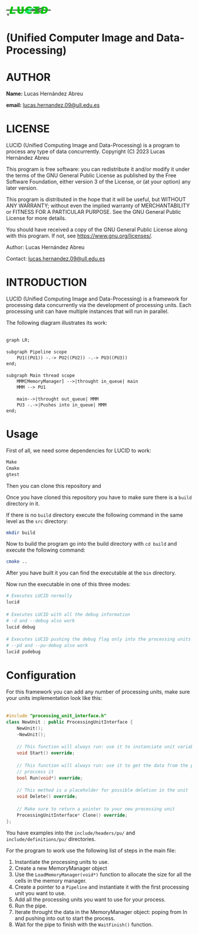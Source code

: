![LUCID](./img_readme/Logo.png)

# (Unified Computer Image and Data-Processing)

# AUTHOR

**Name:** Lucas Hernández Abreu

**email:** lucas.hernandez.09@ull.edu.es

# LICENSE

LUCID (Unified Computing Image and Data-Processing) is a program to process
any type of data concurrently.
Copyright (C) 2023 Lucas Hernández Abreu

This program is free software: you can redistribute it and/or modify
it under the terms of the GNU General Public License as published by
the Free Software Foundation, either version 3 of the License, or
(at your option) any later version.

This program is distributed in the hope that it will be useful,
but WITHOUT ANY WARRANTY; without even the implied warranty of
MERCHANTABILITY or FITNESS FOR A PARTICULAR PURPOSE. See the
GNU General Public License for more details.

You should have received a copy of the GNU General Public License
along with this program. If not, see <https://www.gnu.org/licenses/>.

Author: Lucas Hernández Abreu

Contact: lucas.hernandez.09@ull.edu.es

# INTRODUCTION

LUCID (Unified Computing Image and Data-Processing) is a framework for
processing data concurrently via the development of processing units. Each
processing unit can have multiple instances that will run in parallel.

The following diagram illustrates its work:

```mermaid

graph LR;

subgraph Pipeline scope
    PU1((PU1)) -.-> PU2((PU2)) -.-> PU3((PU3))
end;

subgraph Main thread scope
    MMM[MemoryManager] -->|throught in_queue| main
    MMM --> PU1

    main-->|throught out_queue| MMM
    PU3 -.->|Pushes into in_queue| MMM
end;
```

# Usage

First of all, we need some dependencies for LUCID to work:

```bash
Make
Cmake
gtest
```

Then you can clone this repository and

Once you have cloned this repository you have to make sure there is a `build`
directory in it.

If there is no `build` directory execute the following command in the same
level as the `src` directory:

```bash
mkdir build
```

Now to build the program go into the build directory with `cd build` and
execute the following command:

```bash
cmake ..
```

After you have built it you can find the executable at the `bin` directory.

Now run the executable in one of this three modes:

```bash
# Executes LUCID normally
lucid

# Executes LUCID with all the debug information
# -d and --debug also work
lucid debug

# Executes LUCID pushing the debug flag only into the processing units
# --pd and --pu-debug also work
lucid pudebug
```

# Configuration

For this framework you can add any number of processing units, make sure your
units implementation look like this:

```c++

#include "processing_unit_interface.h"
class NewUnit : public ProcessingUnitInterface {
    NewUnit();
    ~NewUnit();

    // This function will always run: use it to instanciate unit variables.
    void Start() override;

    // This function will always run: use it to get the data from the pipe and
    // proccess it
    bool Run(void*) override;

    // This method is a placeholder for possible deletion in the unit
    void Delete() override;

    // Make sure to return a pointer to your new processing unit
    ProcessingUnitInterface* Clone() override;
};

```

You have examples into the `include/headers/pu/` and `include/definitions/pu/` directories.

For the program to work use the following list of steps in the main file:

1. Instantiate the processing units to use.
2. Create a new MemoryManager object
3. Use the `LoadMemoryManager(void*)` function to allocate the size for all
   the cells in the memory manager.
4. Create a pointer to a `Pipeline` and instantiate it with the first
   processing unit you want to use.
5. Add all the processing units you want to use for your process.
6. Run the pipe.
7. Iterate throught the data in the MemoryManager object: poping from In and
   pushing into out to start the process.
8. Wait for the pipe to finish with the `WaitFinish()` function.
